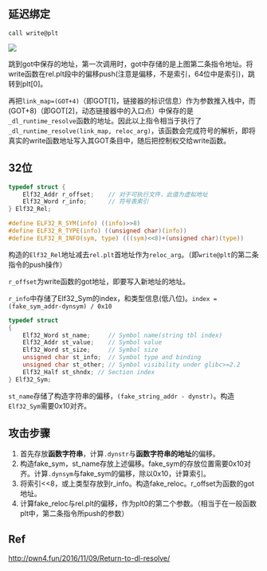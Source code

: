 ## 延迟绑定

`call write@plt`

![](https://raw.githubusercontent.com/lc1838228782/pics/master/img/write_plt.png)

跳到got中保存的地址，第一次调用时，got中存储的是上图第二条指令地址。将write函数在rel.plt段中的偏移push(注意是偏移，不是索引，64位中是索引)，跳转到plt[0]。

再把`link_map=(GOT+4)`（即GOT[1]，链接器的标识信息）作为参数推入栈中，而(GOT+8)（即GOT[2]，动态链接器中的入口点）中保存的是`_dl_runtime_resolve`函数的地址。因此以上指令相当于执行了`_dl_runtime_resolve(link_map, reloc_arg)`，该函数会完成符号的解析，即将真实的write函数地址写入其GOT条目中，随后把控制权交给write函数。

## 32位

```c
typedef struct {
    Elf32_Addr r_offset;    // 对于可执行文件，此值为虚拟地址
    Elf32_Word r_info;      // 符号表索引
} Elf32_Rel;

#define ELF32_R_SYM(info) ((info)>>8)
#define ELF32_R_TYPE(info) ((unsigned char)(info))
#define ELF32_R_INFO(sym, type) (((sym)<<8)+(unsigned char)(type))
```

构造的`Elf32_Rel`地址减去`rel.plt`首地址作为`reloc_arg`。（即`write@plt`的第二条指令的push操作）

`r_offset`为write函数的got地址，即要写入新地址的地址。

`r_info`中存储了Elf32_Sym的index，和类型信息(低八位)。`index = (fake_sym_addr-dynsym) / 0x10`

```c
typedef struct
{
    Elf32_Word st_name;     // Symbol name(string tbl index)
    Elf32_Addr st_value;    // Symbol value
    Elf32_Word st_size;     // Symbol size
    unsigned char st_info;  // Symbol type and binding
    unsigned char st_other; // Symbol visibility under glibc>=2.2
    Elf32_Half st_shndx; // Section index
} Elf32_Sym;
```

`st_name`存储了构造字符串的偏移，`(fake_string_addr - dynstr)`。构造`Elf32_Sym`需要0x10对齐。

## 攻击步骤

1. 首先存放**函数字符串**，计算`.dynstr`与**函数字符串的地址**的偏移。
2. 构造fake_sym，st_name存放上述偏移。fake_sym的存放位置需要0x10对齐。计算`.dynsym`与fake_sym的偏移，除以0x10，计算索引。
3. 将索引<<8，或上类型存放到r_info。构造fake_reloc。r_offset为函数的got地址。
4. 计算fake_reloc与rel.plt的偏移，作为plt0的第二个参数。（相当于在一般函数plt中，第二条指令所push的参数）

## Ref

http://pwn4.fun/2016/11/09/Return-to-dl-resolve/